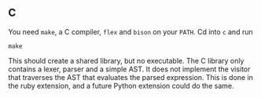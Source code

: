 ## C

You need `make`, a C compiler, `flex` and `bison` on your `PATH`. Cd into `c` and run

```
make
```

This should create a shared library, but no executable. The C library only contains a lexer, parser and a simple AST.
It does not implement the visitor that traverses the AST that evaluates the parsed expression. This is done in the ruby extension,
and a future Python extension could do the same.
